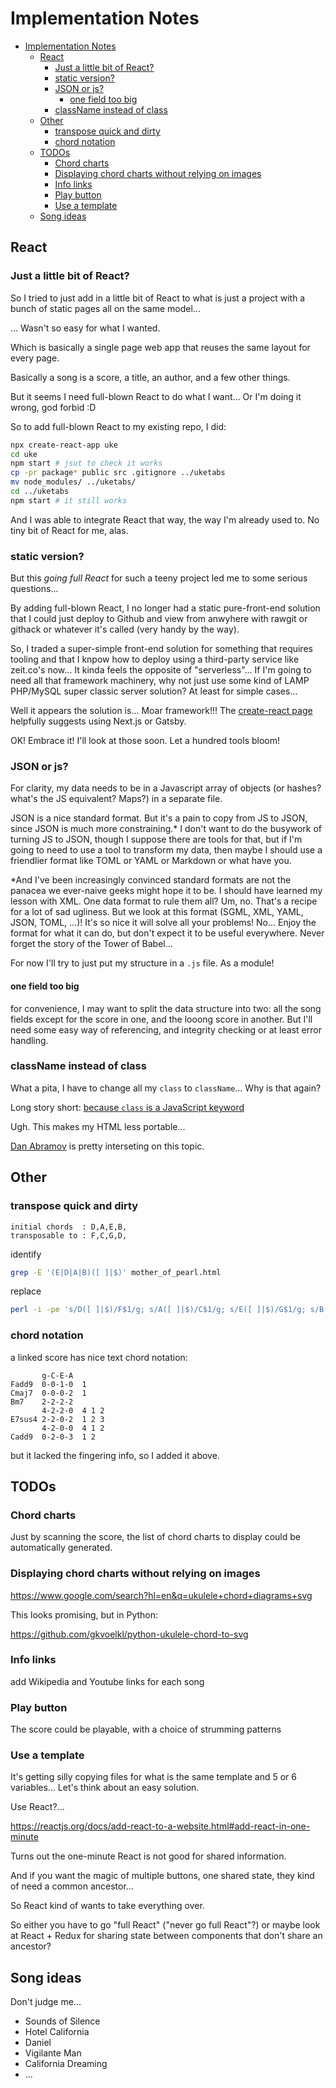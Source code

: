 # Implementation Notes

- [Implementation Notes](#implementation-notes)
  - [React](#react)
    - [Just a little bit of React?](#just-a-little-bit-of-react)
    - [static version?](#static-version)
    - [JSON or js?](#json-or-js)
      - [one field too big](#one-field-too-big)
    - [className instead of class](#classname-instead-of-class)
  - [Other](#other)
    - [transpose quick and dirty](#transpose-quick-and-dirty)
    - [chord notation](#chord-notation)
  - [TODOs](#todos)
    - [Chord charts](#chord-charts)
    - [Displaying chord charts without relying on images](#displaying-chord-charts-without-relying-on-images)
    - [Info links](#info-links)
    - [Play button](#play-button)
    - [Use a template](#use-a-template)
  - [Song ideas](#song-ideas)

## React

### Just a little bit of React?

So I tried to just add in a little bit of React to what is just a project with a bunch of static pages all on the same model...

... Wasn't so easy for what I wanted.

Which is basically a single page web app that reuses the same layout for every page.

Basically a song is a score, a title, an author, and a few other things.

But it seems I need full-blown React to do what I want... Or I'm doing it wrong, god forbid :D

So to add full-blown React to my existing repo, I did:

```bash
npx create-react-app uke
cd uke
npm start # jsut to check it works
cp -pr package* public src .gitignore ../uketabs
mv node_modules/ ../uketabs/
cd ../uketabs
npm start # it still works
```

And I was able to integrate React that way, the way I'm already used to. No tiny bit of React for me, alas.

### static version?

But this _going full React_ for such a teeny project led me to some serious questions...

By adding full-blown React, I no longer had a static pure-front-end solution that I could just deploy to Github and view from anwyhere with rawgit or githack or whatever it's called (very handy by the way).

So, I traded a super-simple front-end solution for something that requires tooling and that I knpow how to deploy using a third-party service like zeit.co's now... It kinda feels the opposite of "serverless"... If I'm going to need all that framework machinery, why not just use some kind of LAMP PHP/MySQL super classic server solution? At least for simple cases...

Well it appears the solution is... Moar framework!!! The [create-react page](https://reactjs.org/docs/create-a-new-react-app.html#nextjs) helpfully suggests using Next.js or Gatsby.

OK! Embrace it! I'll look at those soon. Let a hundred tools bloom!

### JSON or js?

For clarity, my data needs to be in a Javascript array of objects (or hashes? what's the JS equivalent? Maps?) in a separate file.

JSON is a nice standard format. But it's a pain to copy from JS to JSON, since JSON is much more constraining.* I don't want to do the busywork of turning JS to JSON, though I suppose there are tools for that, but if I'm going to need to use a tool to transform my data, then maybe I should use a friendlier format like TOML or YAML or Markdown or what have you.

*And I've been increasingly convinced standard formats are not the panacea we ever-naive geeks might hope it to be. I should have learned my lesson with XML. One data format to rule them all? Um, no. That's a recipe for a lot of sad ugliness. But we look at this format (SGML, XML, YAML, JSON, TOML, ...)! It's so nice it will solve all your problems! No... Enjoy the format for what it can do, but don't expect it to be useful everywhere. Never forget the story of the Tower of Babel...

For now I'll try to just put my structure in a `.js` file. As a module!

#### one field too big

for convenience, I may want to split the data structure into two: all the song fields except for the score in one, and the looong score in another. But I'll need some easy way of referencing, and integrity checking or at least error handling.

### className instead of class

What a pita, I have to change all my `class` to `className`... Why is that again?

Long story short: [because `class` is a JavaScript keyword](https://stackoverflow.com/questions/46989454/class-vs-classname-in-react-16)

Ugh. This makes my HTML less portable...

[Dan Abramov](https://github.com/facebook/react/issues/13525#issuecomment-417818906) is pretty interseting on this topic.

## Other

### transpose quick and dirty

```text
initial chords  : D,A,E,B,
transposable to : F,C,G,D,
```

identify

```bash
grep -E '(E|D|A|B)([ ]|$)' mother_of_pearl.html
```

replace

```bash
perl -i -pe 's/D([ ]|$)/F$1/g; s/A([ ]|$)/C$1/g; s/E([ ]|$)/G$1/g; s/B([ ]|$)/D$1/g; ' mother_of_pearl.html
```

### chord notation

a linked score has nice text chord notation:

```text
       g-C-E-A
Fadd9  0-0-1-0  1
Cmaj7  0-0-0-2  1
Bm7    2-2-2-2
       4-2-2-0  4 1 2
E7sus4 2-2-0-2  1 2 3
       4-2-0-0  4 1 2
Cadd9  0-2-0-3  1 2
```

but it lacked the fingering info, so I added it above.

## TODOs

### Chord charts

Just by scanning the score, the list of chord charts
to display could be automatically generated.

### Displaying chord charts without relying on images

https://www.google.com/search?hl=en&q=ukulele+chord+diagrams+svg

This looks promising, but in Python:

https://github.com/gkvoelkl/python-ukulele-chord-to-svg

### Info links

add Wikipedia and Youtube links for each song

### Play button

The score could be playable, with a choice of strumming patterns

### Use a template

It's getting silly copying files for what is the same template and 5 or 6 variables... Let's think about an easy solution.

Use React?...

https://reactjs.org/docs/add-react-to-a-website.html#add-react-in-one-minute

Turns out the one-minute React is not good for shared information.

And if you want the magic of multiple buttons, one shared state, they kind of need a common ancestor...

So React kind of wants to take everything over.

So either you have to go "full React" ("never go full React"?)
or maybe look at React + Redux for sharing state between components that don't share an ancestor?

## Song ideas

Don't judge me...

- Sounds of Silence
- Hotel California
- Daniel
- Vigilante Man
- California Dreaming
- ...
